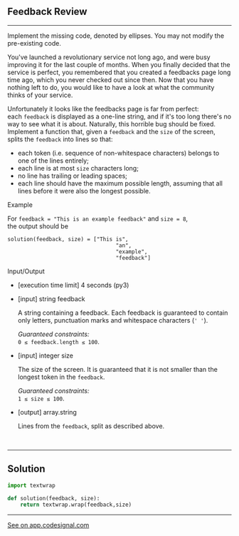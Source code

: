 ## Feedback Review
---
Implement the missing code, denoted by ellipses. You may not modify the pre-existing code.

You've launched a revolutionary service not long ago, and were busy improving it for the last couple of months. When you finally decided that the service is perfect, you remembered that you created a feedbacks page long time ago, which you never checked out since then. Now that you have nothing left to do, you would like to have a look at what the community thinks of your service.

Unfortunately it looks like the feedbacks page is far from perfect: each `feedback` is displayed as a one-line string, and if it's too long there's no way to see what it is about. Naturally, this horrible bug should be fixed. Implement a function that, given a `feedback` and the `size` of the screen, splits the `feedback` into lines so that:

-   each token (i.e. sequence of non-whitespace characters) belongs to one of the lines entirely;
-   each line is at most `size` characters long;
-   no line has trailing or leading spaces;
-   each line should have the maximum possible length, assuming that all lines before it were also the longest possible.

Example

For `feedback = "This is an example feedback"` and `size = 8`,\
the output should be

```
solution(feedback, size) = ["This is",
                                  "an",
                                  "example",
                                  "feedback"]

```

Input/Output

-   [execution time limit] 4 seconds (py3)

-   [input] string feedback

    A string containing a feedback. Each feedback is guaranteed to contain only letters, punctuation marks and whitespace characters (`' '`).

    *Guaranteed constraints:*\
    `0 ≤ feedback.length ≤ 100`.

-   [input] integer size

    The size of the screen. It is guaranteed that it is not smaller than the longest token in the `feedback`.

    *Guaranteed constraints:*\
    `1 ≤ size ≤ 100`.

-   [output] array.string

    Lines from the `feedback`, split as described above.
<br>

---
## Solution

```python
import textwrap

def solution(feedback, size):
    return textwrap.wrap(feedback,size)

```
---
[See on app.codesignal.com](https://app.codesignal.com/arcade/python-arcade/slithering-in-strings/Rzf4YKMk69Jm3gNnm)